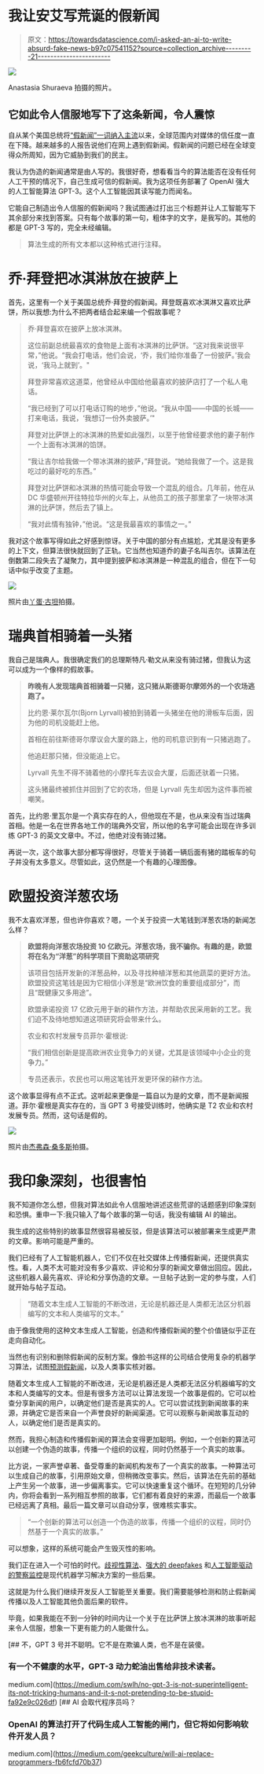 # 我让安艾写荒诞的假新闻

> 原文：<https://towardsdatascience.com/i-asked-an-ai-to-write-absurd-fake-news-b97c07541152?source=collection_archive---------21----------------------->

![](img/6a474a66595d4b633773d7d13672f9a7.png)

Anastasia Shuraeva 拍摄的照片。

## 它如此令人信服地写下了这条新闻，令人震惊

自从某个美国总统将[“假新闻”一词纳入主流](https://www.bbc.com/news/av/world-us-canada-46175024)以来，全球范围内对媒体的信任度一直在下降。越来越多的人报告说他们在网上遇到假新闻。假新闻的问题已经在全球变得众所周知，因为它威胁到我们的民主。

我认为伪造的新闻通常是由人写的。我很好奇，想看看当今的算法能否在没有任何人工干预的情况下，自己生成可信的假新闻。我为这项任务部署了 OpenAI 强大的人工智能算法 GPT-3。这个人工智能因其读写能力而闻名。

它能自己制造出令人信服的假新闻吗？我试图通过打出三个标题并让人工智能写下其余部分来找到答案。只有每个故事的第一句，粗体字的文字，是我写的。其他的都是 GPT-3 写的，完全未经编辑。

> 算法生成的所有文本都以这种格式进行注释。

# **乔·拜登把冰淇淋放在披萨上**

首先，这里有一个关于美国总统乔·拜登的假新闻。拜登既喜欢冰淇淋又喜欢比萨饼，所以我想:为什么不把两者结合起来编一个假故事呢？

> 乔·拜登喜欢在披萨上放冰淇淋。
> 
> 这位前副总统最喜欢的食物是上面有冰淇淋的比萨饼。“这对我来说很平常，”他说。“我会打电话，他们会说，‘乔，我们给你准备了一份披萨。’我会说，‘我马上就到’。"
> 
> 拜登非常喜欢这道菜，他曾经从中国给他最喜欢的披萨店打了一个私人电话。
> 
> “我已经到了可以打电话订购的地步，”他说。“我从中国——中国的长城——打来电话，我说，‘我想订一份外卖披萨。’"
> 
> 拜登对比萨饼上的冰淇淋的热爱如此强烈，以至于他曾经要求他的妻子制作一个上面有冰淇淋的馅饼。
> 
> “我让吉尔给我做一个带冰淇淋的披萨，”拜登说。“她给我做了一个。这是我吃过的最好吃的东西。”
> 
> 拜登对比萨饼和冰淇淋的热情可能会导致一个混乱的组合。几年前，他在从 DC 华盛顿州开往特拉华州的火车上，从他员工的孩子那里拿了一块带冰淇淋的比萨饼，然后去了镇上。
> 
> “我对此情有独钟，”他说。“这是我最喜欢的事情之一。”

我对这个故事写得如此之好感到惊讶。关于中国的部分有点尴尬，尤其是没有更多的上下文，但算法很快就回到了正轨。它当然也知道乔的妻子名叫吉尔。该算法在倒数第二段失去了凝聚力，其中提到披萨和冰淇淋是一种混乱的组合，但在下一句话中似乎改变了主题。

![](img/1989b719d72a4e3458a563ace4cd5b6f.png)

照片由[丫蛋·古坦](https://www.pexels.com/@danya-gutan-1529084?utm_content=attributionCopyText&utm_medium=referral&utm_source=pexels)拍摄。

# 瑞典首相骑着一头猪

我自己是瑞典人。我很确定我们的总理斯特凡·勒文从来没有骑过猪，但我认为这可以成为一个像样的假故事。

> **昨晚有人发现瑞典首相骑着一只猪，这只猪从斯德哥尔摩郊外的一个农场逃跑了。**
> 
> 比约恩·莱尔瓦尔(Bjorn Lyrvall)被拍到骑着一头猪坐在他的滑板车后面，因为他的司机没能赶上他。
> 
> 首相在前往斯德哥尔摩议会大厦的路上，他的司机意识到有一只猪逃跑了。
> 
> 他追赶那只猪，但没能追上它。
> 
> Lyrvall 先生不得不骑着他的小摩托车去议会大厦，后面还驮着一只猪。
> 
> 这头猪最终被抓住并回到了它的农场，但是 Lyrvall 先生却因为这件事而被嘲笑。

首先，比约恩·里瓦尔是一个真实存在的人，但他现在不是，也从来没有当过瑞典首相。他是一名在世界各地工作的瑞典外交官，所以他的名字可能会出现在许多训练 GPT-3 的英文文章中。不过，他绝对没有骑过猪。

再说一次，这个故事大部分都写得很好，尽管关于骑着一辆后面有猪的踏板车的句子并没有太多意义。尽管如此，这仍然是一个有趣的心理图像。

# 欧盟投资洋葱农场

我不太喜欢洋葱，但也许你喜欢？嗯，一个关于投资一大笔钱到洋葱农场的新闻怎么样？

> **欧盟将向洋葱农场投资 10 亿欧元。洋葱农场，我不骗你。有趣的是，欧盟将在名为“洋葱”的科学项目下资助这项研究**
> 
> 该项目包括开发新的洋葱品种，以及寻找种植洋葱和其他蔬菜的更好方法。欧盟投资这笔钱是因为它相信小洋葱是“欧洲饮食的重要组成部分”，而且“既健康又多用途”。
> 
> 欧盟承诺投资 17 亿欧元用于新的耕作方法，并帮助农民采用新的工艺。我们迫不及待地想知道这项研究将会带来什么。
> 
> 农业和农村发展专员菲尔·霍根说:
> 
> “我们相信创新是提高欧洲农业竞争力的关键，尤其是该领域中小企业的竞争力。”
> 
> 专员还表示，农民也可以用这笔钱开发更环保的耕作方法。

这个故事显得有点不正式。这听起来更像是一篇自以为是的文章，而不是新闻报道。菲尔·霍根是真实存在的，当 GPT 3 号接受训练时，他确实是 T2 农业和农村发展专员。然而，这句话是假的。

![](img/80329c1dc2d2c2f5eb56990529bef8b3.png)

照片由[杰弗森·桑多斯](https://www.pexels.com/@diiefao?utm_content=attributionCopyText&utm_medium=referral&utm_source=pexels)拍摄。

# 我印象深刻，也很害怕

我不知道你怎么想，但我对算法如此令人信服地讲述这些荒谬的话题感到印象深刻和恐惧。重申一下:我只输入了每个故事的第一句话，我没有编辑 AI 的输出。

我生成的这些特别的故事显然很容易被反驳，但是该算法可以被部署来生成更严肃的文章。影响可能是严重的。

我们已经有了人工智能机器人，它们不仅在社交媒体上传播假新闻，还提供真实性。看，人类不太可能对没有多少喜欢、评论和分享的新闻文章做出回应。因此，这些机器人最先喜欢、评论和分享伪造的文章。一旦帖子达到一定的参与度，人们就开始与帖子互动。

> “随着文本生成人工智能的不断改进，无论是机器还是人类都无法区分机器编写的文本和人类编写的文本。”

由于像我使用的这种文本生成人工智能，创造和传播假新闻的整个价值链似乎正在走向自动化。

当然也有识别和删除假新闻的反制方案。像脸书这样的公司结合使用复杂的机器学习算法，试图[预测假新闻](https://www.facebook.com/journalismproject/programs/third-party-fact-checking/how-it-works)，以及人类事实核对器。

随着文本生成人工智能的不断改进，无论是机器还是人类都无法区分机器编写的文本和人类编写的文本。但是有很多方法可以让算法发现一个故事是假的。它可以检查分享新闻的用户，以确定他们是否是真实的人。它可以尝试找到新闻故事的来源，并确定它是否来自一个声誉良好的新闻渠道。它可以观察与新闻故事互动的人，以确定他们是否是真实的。

然而，我担心制造和传播假新闻的算法会变得更加聪明。例如，一个创新的算法可以创建一个伪造的故事，传播一个组织的议程，同时仍然基于一个真实的故事。

比方说，一家声誉卓著、备受尊重的新闻机构发布了一个真实的故事。一种算法可以生成自己的故事，引用原始文章，但稍微改变事实。然后，该算法在先前的基础上产生另一个故事，进一步偏离事实。它可以快速重复这个循环。在短短的几分钟内，你将会看到一系列相互参照的故事，它们都有着良好的来源，而最后一个故事已经远离了真相。最后一篇文章可以自动分享，很难核实事实。

> “一个创新的算法可以创造一个伪造的故事，传播一个组织的议程，同时仍然基于一个真实的故事。”

可以想象，这样的系统可能会产生毁灭性的影响。

我们正在进入一个可怕的时代。[歧视性算法](/why-ai-must-be-ethical-and-how-we-make-it-so-b52cdb1dd15f)、[强大的 deepfakes](https://medium.com/swlh/who-is-the-terminator-c5135890651b) 和[人工智能驱动的警察监控](https://medium.com/swlh/police-authorities-in-your-country-are-using-ai-surveillance-systems-22033f9c1581)是现代机器学习解决方案的一些后果。

这就是为什么我们继续开发反人工智能至关重要。我们需要能够检测和防止假新闻传播以及人工智能其他负面后果的软件。

毕竟，如果我能在不到一分钟的时间内让一个关于在比萨饼上放冰淇淋的故事听起来令人信服，想象一下更有能力的人能做什么。

[](https://medium.com/swlh/no-gpt-3-is-not-superintelligent-its-not-tricking-humans-and-it-s-not-pretending-to-be-stupid-fa92e9c026df) [## 不，GPT 3 号并不聪明。它不是在欺骗人类，也不是在装傻。

### 有一个不健康的水平，GPT-3 动力蛇油出售给非技术读者。

medium.com](https://medium.com/swlh/no-gpt-3-is-not-superintelligent-its-not-tricking-humans-and-it-s-not-pretending-to-be-stupid-fa92e9c026df) [](https://medium.com/geekculture/will-ai-replace-programmers-fb6fcfd70b37) [## AI 会取代程序员吗？

### OpenAI 的算法打开了代码生成人工智能的闸门，但它将如何影响软件开发人员？

medium.com](https://medium.com/geekculture/will-ai-replace-programmers-fb6fcfd70b37)